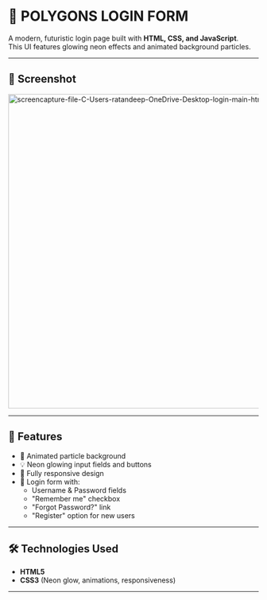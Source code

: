 # 🔐 POLYGONS LOGIN FORM

A modern, futuristic login page built with **HTML, CSS, and JavaScript**.  
This UI features glowing neon effects and animated background particles.

---

## 📸 Screenshot
<img width="1366" height="633" alt="screencapture-file-C-Users-ratandeep-OneDrive-Desktop-login-main-html-2025-09-08-21_06_43" src="https://github.com/user-attachments/assets/5fc85bc8-3c77-421d-b339-fd35599dfa94" />

---

## 🚀 Features
- 🌌 Animated particle background  
- 💡 Neon glowing input fields and buttons  
- 📱 Fully responsive design  
- 🔑 Login form with:
  - Username & Password fields  
  - "Remember me" checkbox  
  - "Forgot Password?" link  
  - "Register" option for new users  

---

## 🛠️ Technologies Used
- **HTML5**  
- **CSS3** (Neon glow, animations, responsiveness)   

---
